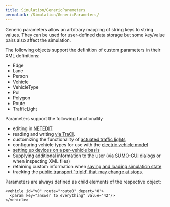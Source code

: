 ```yaml
---
title: Simulation/GenericParameters
permalink: /Simulation/GenericParameters/
---
```


Generic parameters allow an arbitrary mapping of string keys to string
values. They can be used for user-defined data storage but some
key/value pairs also affect the simulation.

The following objects support the definition of custom parameters in
their XML definitions:

- Edge
- Lane
- Person
- Vehicle
- VehicleType
- PoI
- Polygon
- Route
- TrafficLight

Parameters support the following functionality

- editing in [NETEDIT](../NETEDIT.md#generic_parameters)
- reading and writing [via TraCI](../TraCI/GenericParameters.md).
- customizing the functionality of [actuated traffic lights](../Simulation/Traffic_Lights.md#additional_parameters)
- configuring vehicle types for use with the [electric vehicle model](../Models/Electric.md)
- [setting up devices on a per-vehicle basis](../Definition_of_Vehicles,_Vehicle_Types,_and_Routes.md#devices)
- Supplying additional information to the user (via
  [SUMO-GUI](../SUMO-GUI.md) dialogs or when inspecting XML
  files)
- retaining custom information when [saving and loading simulation state](SaveAndLoad.md)
- tracking the [public transport 'tripId' that may change at stops](../Definition_of_Vehicles,_Vehicle_Types,_and_Routes.md#stops).

Parameters are always defined as child elements of the respective
object:

```
<vehicle id="v0" route="route0" depart="0">
  <param key="answer to everything" value="42"/>
</vehicle>
```
